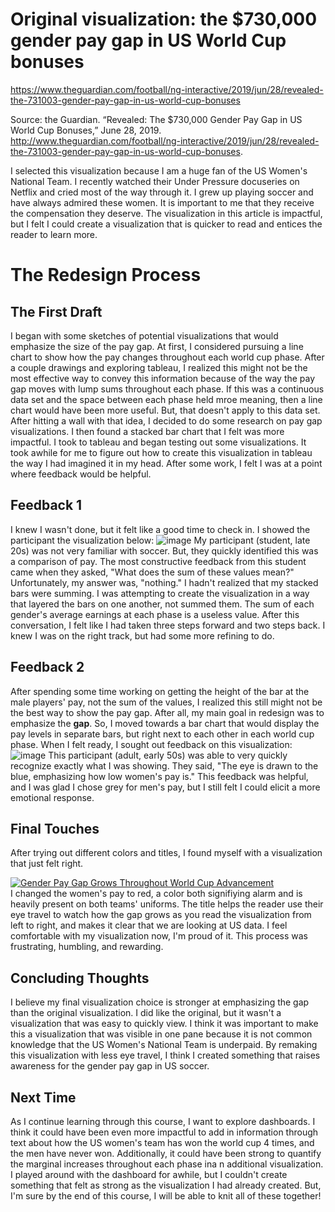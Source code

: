# Original visualization: the $730,000 gender pay gap in US World Cup bonuses
https://www.theguardian.com/football/ng-interactive/2019/jun/28/revealed-the-731003-gender-pay-gap-in-us-world-cup-bonuses

Source: the Guardian. “Revealed: The $730,000 Gender Pay Gap in US World Cup Bonuses,” June 28, 2019. http://www.theguardian.com/football/ng-interactive/2019/jun/28/revealed-the-731003-gender-pay-gap-in-us-world-cup-bonuses.

I selected this visualization because I am a huge fan of the US Women's National Team. I recently watched their Under Pressure docuseries on Netflix and cried most of the way through it. I grew up playing soccer and have always admired these women. It is important to me that they receive the compensation they deserve. The visualization in this article is impactful, but I felt I could create a visualization that is quicker to read and entices the reader to learn more. 

# The Redesign Process
## The First Draft
I began with some sketches of potential visualizations that would emphasize the size of the pay gap. At first, I considered pursuing a line chart to show how the pay changes throughout each world cup phase. After a couple drawings and exploring tableau, I realized this might not be the most effective way to convey this information because of the way the pay gap moves with lump sums throughout each phase. If this was a continuous data set and the space between each phase held mroe meaning, then a line chart would have been more useful. But, that doesn't apply to this data set. After hitting a wall with that idea, I decided to do some research on pay gap visualizations. I then found a stacked bar chart that I felt was more impactful. I took to tableau and began testing out some visualizations. It took awhile for me to figure out how to create this visualization in tableau the way I had imagined it in my head. After some work, I felt I was at a point where feedback would be helpful.
## Feedback 1
 I knew I wasn't done, but it felt like a good time to check in. I showed the participant the visualization below: ![image](https://github.com/evianambarnes/portfolio/assets/156966766/80f02074-60af-489c-be3f-5e26d79068c8)
 My participant (student, late 20s) was not very familiar with soccer. But, they quickly identified this was a comparison of pay. The most constructive feedback from this student came when they asked, "What does the sum of these values mean?" Unfortunately, my answer was, "nothing." I hadn't realized that my stacked bars were summing. I was attempting to create the visualization in a way that layered the bars on one another, not summed them. The sum of each gender's average earnings at each phase is a useless value. After this conversation, I felt like I had taken three steps forward and two steps back. I knew I was on the right track, but had some more refining to do. 
## Feedback 2
After spending some time working on getting the height of the bar at the male players' pay, not the sum of the values, I realized this still might not be the best way to show the pay gap. After all, my main goal in redesign was to emphasize the **gap**. So, I moved towards a bar chart that would display the pay levels in separate bars, but right next to each other in each world cup phase. When I felt ready, I sought out feedback on this visualization: ![image](https://github.com/evianambarnes/portfolio/assets/156966766/6cf7deff-22d4-4b38-aed2-1784b227a8c8)
This participant (adult, early 50s) was able to very quickly recognize exactly what I was showing. They said, "The eye is drawn to the blue, emphasizing how low women's pay is." This feedback was helpful, and I was glad I chose grey for men's pay, but I still felt I could elicit a more emotional response.
## Final Touches
After trying out different colors and titles, I found myself with a visualization that just felt right. 

<div class='tableauPlaceholder' id='viz1707245525885' style='position: relative'><noscript><a href='#'><img alt='Gender Pay Gap Grows Throughout World Cup Advancement ' src='https:&#47;&#47;public.tableau.com&#47;static&#47;images&#47;HW&#47;HW34_17072455000270&#47;Sheet1&#47;1_rss.png' style='border: none' /></a></noscript><object class='tableauViz'  style='display:none;'><param name='host_url' value='https%3A%2F%2Fpublic.tableau.com%2F' /> <param name='embed_code_version' value='3' /> <param name='site_root' value='' /><param name='name' value='HW34_17072455000270&#47;Sheet1' /><param name='tabs' value='no' /><param name='toolbar' value='yes' /><param name='static_image' value='https:&#47;&#47;public.tableau.com&#47;static&#47;images&#47;HW&#47;HW34_17072455000270&#47;Sheet1&#47;1.png' /> <param name='animate_transition' value='yes' /><param name='display_static_image' value='yes' /><param name='display_spinner' value='yes' /><param name='display_overlay' value='yes' /><param name='display_count' value='yes' /><param name='language' value='en-US' /><param name='filter' value='publish=yes' /></object></div>                <script type='text/javascript'>                    
 var divElement = document.getElementById('viz1707245525885');                    
 var vizElement = divElement.getElementsByTagName('object')[0];                    vizElement.style.width='100%';vizElement.style.height=(divElement.offsetWidth*0.75)+'px';                    
 var scriptElement = document.createElement('script');                    
 scriptElement.src = 'https://public.tableau.com/javascripts/api/viz_v1.js';                    vizElement.parentNode.insertBefore(scriptElement, vizElement);                
</script>
I changed the women's pay to red, a color both signifiying alarm and is heavily present on both teams' uniforms. The title helps the reader use their eye travel to watch how the gap grows as you read the visualization from left to right, and makes it clear that we are looking at US data. I feel comfortable with my visualization now, I'm proud of it. This process was frustrating, humbling, and rewarding. 

## Concluding Thoughts
I believe my final visualization choice is stronger at emphasizing the gap than the original visualization. I did like the original, but it wasn't a visualization that was easy to quickly view. I think it was important to make this a visualization that was visible in one pane because it is not common knowledge that the US Women's National Team is underpaid. By remaking this visualization with less eye travel, I think I created something that raises awareness for the gender pay gap in US soccer. 

## Next Time
As I continue learning through this course, I want to explore dashboards. I think it could have been even more impactful to add in information through text about how the US women's team has won the world cup 4 times, and the men have never won. Additionally, it could have been strong to quantify the marginal increases throughout each phase ina n additional visualization. I played around with the dashboard for awhile, but I couldn't create something that felt as strong as the visualization I had already created. But, I'm sure by the end of this course, I will be able to knit all of these together!
